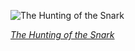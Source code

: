 
![The Hunting of the Snark](https://upload.wikimedia.org/wikipedia/commons/thumb/1/1c/Lewis_Carroll_-_Henry_Holiday_-_Hunting_of_the_Snark_-_Plate_10.jpg/450px-Lewis_Carroll_-_Henry_Holiday_-_Hunting_of_the_Snark_-_Plate_10.jpg)

*[The Hunting of the Snark](https://wikipedia.org/wiki/File:Lewis_Carroll_-_Henry_Holiday_-_Hunting_of_the_Snark_-_Plate_10.jpg)*
